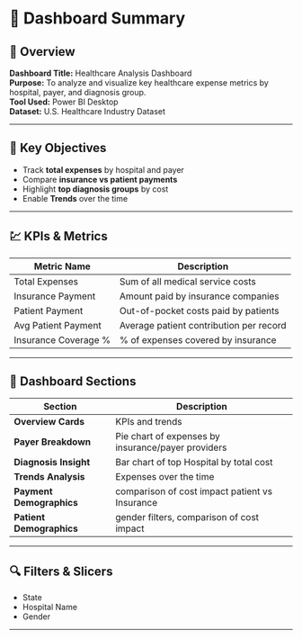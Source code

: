 # 📘 Dashboard Summary

## 🧾 Overview
**Dashboard Title:** Healthcare Analysis Dashboard  
**Purpose:** To analyze and visualize key healthcare expense metrics by hospital, payer, and diagnosis group.  
**Tool Used:** Power BI Desktop  
**Dataset:** U.S. Healthcare Industry Dataset

---

## 🎯 Key Objectives
- Track **total expenses** by hospital and payer
- Compare **insurance vs patient payments**
- Highlight **top diagnosis groups** by cost
- Enable **Trends** over the time

---

## 💹 KPIs & Metrics
| Metric Name             | Description                                        |
|---------|-------------------------------------------------|
| Total Expenses          | Sum of all medical service costs                   |
| Insurance Payment       | Amount paid by insurance companies                |
| Patient Payment         | Out-of-pocket costs paid by patients               |
| Avg Patient Payment     | Average patient contribution per record            |
| Insurance Coverage %    | % of expenses covered by insurance                 |

---

## 🧩 Dashboard Sections 
| Section                  | Description |
|--------------------------|-------------|
| **Overview Cards**       | KPIs and trends                      |
| **Payer Breakdown**      | Pie chart of expenses by insurance/payer providers    |
| **Diagnosis Insight**    | Bar chart of top Hospital by total cost        |
| **Trends Analysis**  | Expenses over the time                    |
| **Payment Demographics** | comparison of cost impact patient vs Insurance |
| **Patient Demographics** | gender filters, comparison of cost impact   |
---

## 🔍 Filters & Slicers
- State
- Hospital Name
-  Gender

---

